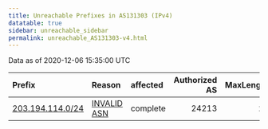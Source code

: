 ```yaml
---
title: Unreachable Prefixes in AS131303 (IPv4)
datatable: true
sidebar: unreachable_sidebar
permalink: unreachable_AS131303-v4.html
---
```


Data as of 2020-12-06 15:35:00 UTC


<div class="datatable-begin"></div>

| Prefix                                                     | Reason                                                                                                   | affected   |   Authorized AS |   MaxLength | Anchor                                       |   unreachable /24s |
|:-----------------------------------------------------------|:---------------------------------------------------------------------------------------------------------|:-----------|----------------:|------------:|:---------------------------------------------|-------------------:|
| [203.194.114.0/24](https://stat.ripe.net/203.194.114.0/24) | [INVALID ASN](https://rpki-validator.ripe.net/announcement-preview?asn=AS131303&prefix=203.194.114.0/24) | complete   |           24213 |          24 | [APNIC](unreachable_APNIC_RPKI_Root-v4.html) |                  1 |

<div class="datatable-end"></div>